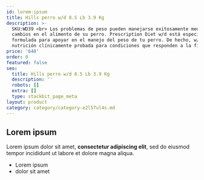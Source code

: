 ```yaml
---
id: lorem-ipsum
title: Hills perro w/d 8.5 Lb 3.9 Kg
description: >-
  SKU:WD39 <br> Los problemas de peso pueden manejarse exitosamente mediante
  cambios en el alimento de su perro. Prescription Diet w/d está especialmente
  formulada para apoyar en el manejo del peso de tu perro. De hecho, w/d es
  nutrición clínicamente probada para condiciones que responden a la fibra
price: '640'
order: 0
featured: false
seo:
  title: Hills perro w/d 8.5 Lb 3.9 Kg
  description: ''
  robots: []
  extra: []
  type: stackbit_page_meta
layout: product
category: category/category-e2l57ul4s.md
---
```

## Lorem ipsum

Lorem ipsum dolor sit amet, **consectetur adipiscing elit**, sed do eiusmod tempor incididunt ut labore et dolore magna aliqua.

- Lorem ipsum
- dolor sit amet